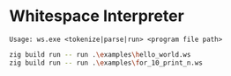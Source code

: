 # Whitespace Interpreter

`Usage: ws.exe <tokenize|parse|run> <program file path>`

```sh
zig build run -- run .\examples\hello_world.ws
zig build run -- run .\examples\for_10_print_n.ws
```
